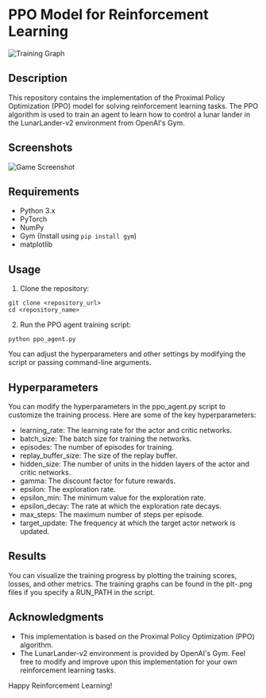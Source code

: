 # PPO Model for Reinforcement Learning

![Training Graph](https://i.postimg.cc/SsLnq8df/image.png)

## Description
This repository contains the implementation of the Proximal Policy Optimization (PPO) model for solving reinforcement learning tasks. The PPO algorithm is used to train an agent to learn how to control a lunar lander in the LunarLander-v2 environment from OpenAI's Gym.

## Screenshots
![Game Screenshot](https://i.postimg.cc/C1C0rpHc/16-4-game.png)

## Requirements
- Python 3.x
- PyTorch
- NumPy
- Gym (Install using `pip install gym`)
- matplotlib

## Usage
1. Clone the repository:
```
git clone <repository_url>
cd <repository_name>
```
2. Run the PPO agent training script:
  ```
  python ppo_agent.py
  ```
You can adjust the hyperparameters and other settings by modifying the script or passing command-line arguments.

## Hyperparameters
You can modify the hyperparameters in the ppo_agent.py script to customize the training process. Here are some of the key hyperparameters:

- learning_rate: The learning rate for the actor and critic networks.
- batch_size: The batch size for training the networks.
- episodes: The number of episodes for training.
- replay_buffer_size: The size of the replay buffer.
- hidden_size: The number of units in the hidden layers of the actor and critic networks.
- gamma: The discount factor for future rewards.
- epsilon: The exploration rate.
- epsilon_min: The minimum value for the exploration rate.
- epsilon_decay: The rate at which the exploration rate decays.
- max_steps: The maximum number of steps per episode.
- target_update: The frequency at which the target actor network is updated.
  
## Results
You can visualize the training progress by plotting the training scores, losses, and other metrics. The training graphs can be found in the plt-<episode>.png files if you specify a RUN_PATH in the script.

## Acknowledgments
- This implementation is based on the Proximal Policy Optimization (PPO) algorithm.
- The LunarLander-v2 environment is provided by OpenAI's Gym.
Feel free to modify and improve upon this implementation for your own reinforcement learning tasks.

Happy Reinforcement Learning!

